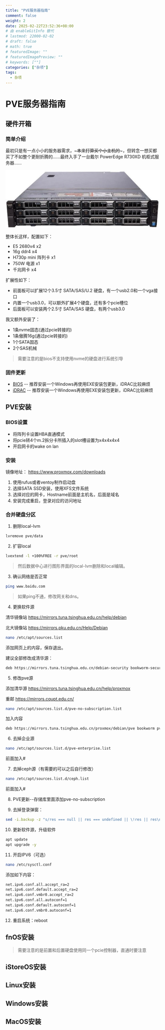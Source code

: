 ```yaml
---
title: "PVE服务器指南"
comment: false
weight: 2
date: 2025-02-22T23:52:36+08:00
# 由 enableGitInfo 替代
# lastmod: 22000-02-02
# draft: false
# math: true
# featuredImage: ""
# featuredImagePreview: ""
# keywords: [""]
categories: ["杂项"]
tags:
  - 杂项
---
```


# PVE服务器指南

## 硬件开箱
### 简单介绍
最初只是有一点小小的服务器需求，~~~本来打算买个小主机的~~~，但转念一想买都买了不如整个更耐折腾的......最终入手了一台戴尔 Pow­erEdge R730XD 机柜式服务器......

![R730XD](assets/R730XD.jpg)

整体长这样，配置如下：
- E5 2680v4 x2
- 16g ddr4 x4
- H730p mini 阵列卡 x1
- 750W 电源 x1
- 千兆网卡 x4

扩展性如下：
- 前面板可以扩展12个3.5寸 SATA/SAS/U.2 硬盘，有一个usb2.0和一个vga接口
- 内置一个usb3.0，可以额外扩展4个硬盘，还有多个pcie槽位
- 后面板可以安装两个2.5寸 SATA/SAS 硬盘，有两个usb3.0

我又额外安装了：
- 1条nvme固态(通过pcie转接的)
- 1条傲腾16g(通过pcie转接的)
- 1个SATA固态
- 2个SAS机械
> 需要注意的是bios不支持使用nvme的硬盘进行系统引导

### 固件更新
- [BIOS](https://www.dell.com/support/home/zh-cn/drivers/driversdetails?driverid=kgtj5) -- 推荐安装一个Windows再使用EXE安装包更新，iDRAC比较麻烦
- [iDRAC](https://www.dell.com/support/home/zh-cn/drivers/driversdetails?driverid=vwf72&oscode=w12r2&productcode=poweredge-r730xd) -- 推荐安装一个Windows再使用EXE安装包更新，iDRAC比较麻烦
## PVE安装
### BIOS设置
- 将阵列卡设置HBA直通模式
- 将pcie转4个m.2拆分卡所插入的slot槽设置为x4x4x4x4
- 开启网卡的wake on lan
### 安装
镜像地址：
https://www.proxmox.com/downloads

1. 使用rufus或者ventoy制作启动盘
2. 选择SATA SSD安装，使用XFS文件系统
3. 选择对应的网卡，Hostname前面是主机名，后面是域名
4. 安装完成重启，登录对应的访问地址

### 合并硬盘分区

1. 删除local-lvm
```bash
lvremove pve/data
```

2. 扩容local
```bash
lvextend -l +100%FREE -r pve/root
```
> 然后数据中心进行图形界面的local-lvm删除和local编辑。

3. 确认网络是否正常
```bash
ping www.baidu.com
```
> 如果ping不通，修改网关和dns。

4. 更换软件源

清华镜像站 https://mirrors.tuna.tsinghua.edu.cn/help/debian

北大镜像站 https://mirrors.pku.edu.cn/Help/Debian
```bash
nano /etc/apt/sources.list
```
添加网页上的内容，保存退出。

建议全部修改成清华源：
```txt
deb https://mirrors.tuna.tsinghua.edu.cn/debian-security bookworm-security main contrib non-free non-free-firmware
```

5. 修改pve源

添加清华源 https://mirrors.tuna.tsinghua.edu.cn/help/proxmox

重邮 https://mirrors.cqupt.edu.cn/
```bash
nano /etc/apt/sources.list.d/pve-no-subscription.list
```
加入内容   
```txt
deb https://mirrors.tuna.tsinghua.edu.cn/proxmox/debian/pve bookworm pve-no-subscription
```
6. 去掉企业源
```bash
nano /etc/apt/sources.list.d/pve-enterprise.list
```
前面加入#

7. 去掉ceph源（有需要的可以之后自行修改）
```bash
nano /etc/apt/sources.list.d/ceph.list
```
前面加入#

8. PVE更新--存储库里面添加pve-no-subscription

9. 去掉登录弹窗：
```bash
sed -i.backup -z "s/res === null || res === undefined || \!res || res\n\t\t\t.data.status.toLowerCase() \!== 'active'/false/g" /usr/share/javascript/proxmox-widget-toolkit/proxmoxlib.js && systemctl restart pveproxy.service
```

10. 更新软件源，升级软件
```bash
apt update
apt upgrade -y
```

11. 开启IPV6（可选）
```bash
nano /etc/sysctl.conf
```
添加如下内容：
```txt
net.ipv6.conf.all.accept_ra=2
net.ipv6.conf.default.accept_ra=2
net.ipv6.conf.vmbr0.accept_ra=2
net.ipv6.conf.all.autoconf=1
net.ipv6.conf.default.autoconf=1
net.ipv6.conf.vmbr0.autoconf=1
```

12. 重启系统：reboot

## fnOS安装
> 需要注意的是前置和后置硬盘使用同一个pcie控制器，直通时要注意
## iStoreOS安装

## Linux安装

## Windows安装

## MacOS安装
